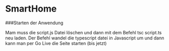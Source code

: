 # SmartHome

###Starten der Anwendung 

Mam muss die script.js Datei löschen und dann mit dem Befehl tsc script.ts neu laden. Der Befehl wandel die typescript datei in Javascript um und dann kann man per Go Live die Seite starten (bis jetzt)